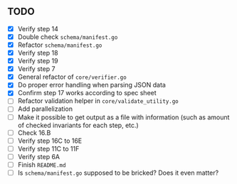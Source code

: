 ## TODO
- [x] Verify step 14
- [x] Double check `schema/manifest.go`
- [x] Refactor `schema/manifest.go`
- [x] Verify step 18
- [x] Verify step 19
- [x] Verify step 7
- [x] General refactor of `core/verifier.go`
- [x] Do proper error handling when parsing JSON data
- [x] Confirm step 17 works according to spec sheet
- [ ] Refactor validation helper in `core/validate_utility.go`
- [ ] Add parallelization
- [ ] Make it possible to get output as a file with information (such as amount of checked invariants for each step, etc.)
- [ ] Check 16.B
- [ ] Verify step 16C to 16E
- [ ] Verify step 11C to 11F
- [ ] Verify step 6A
- [ ] Finish `README.md`
- [ ] Is `schema/manifest.go` supposed to be bricked? Does it even matter?
